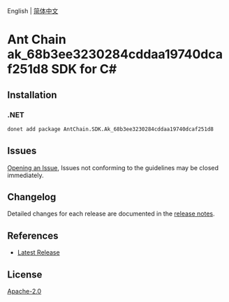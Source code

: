 English | [简体中文](README-CN.md)

# Ant Chain ak_68b3ee3230284cddaa19740dcaf251d8 SDK for C#

## Installation

### .NET

```bash
donet add package AntChain.SDK.Ak_68b3ee3230284cddaa19740dcaf251d8
```

## Issues

[Opening an Issue](https://github.com/alipay/antchain-openapi-prod-sdk/issues/new), Issues not conforming to the guidelines may be closed immediately.

## Changelog

Detailed changes for each release are documented in the [release notes](./ChangeLog.md).

## References

* [Latest Release](https://github.com/alipay/antchain-openapi-prod-sdk/)

## License

[Apache-2.0](http://www.apache.org/licenses/LICENSE-2.0)
